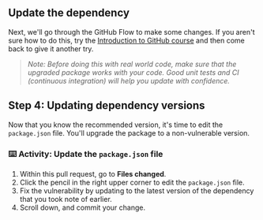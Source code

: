 ## Update the dependency

Next, we'll go through the GitHub Flow to make some changes. If you aren't sure how to do this, try the [Introduction to GitHub course](https://lab.github.com/githubtraining/introduction-to-github) and then come back to give it another try.

> _Note: Before doing this with real world code, make sure that the upgraded package works with your code. Good unit tests and CI (continuous integration) will help you update with confidence._

## Step 4: Updating dependency versions

Now that you know the recommended version, it's time to edit the `package.json` file. You'll upgrade the package to a non-vulnerable version.

### :keyboard: Activity: Update the `package.json` file

1. Within this pull request, go to **Files changed**.
1. Click the pencil in the right upper corner to edit the `package.json` file.
1. Fix the vulnerability by updating to the latest version of the dependency that you took note of earlier.
1. Scroll down, and commit your change.
